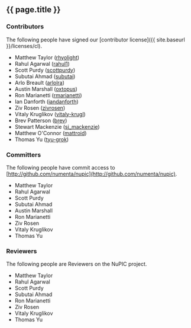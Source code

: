 {{ page.title }}
----------------

### Contributors

The following people have signed our [contributor license]({{ site.baseurl }}/licenses/cl).

* Matthew Taylor ([rhyolight](http://github.com/rhyolight))
* Rahul Agarwal ([rahul1](http://github.com/rahul1))
* Scott Purdy ([scottpurdy](http://github.com/scottpurdy))
* Subutai Ahmad ([subutai](http://github.com/subutai))
* Arlo Breault ([arlolra](http://github.com/arlolra))
* Austin Marshall ([oxtopus](http://github.com/oxtopus))
* Ron Marianetti ([rmarianetti](https://github.com/rmarianetti))
* Ian Danforth ([iandanforth](https://github.com/iandanforth))
* Ziv Rosen ([zivrosen](https://github.com/zivrosen))
* Vitaly Kruglikov ([vitaly-krugl](https://github.com/vitaly-krugl))
* Brev Patterson ([brev](https://github.com/brev))
* Stewart Mackenzie ([sj_mackenzie](https://github.com/sj_mackenzie))
* Matthew O'Connor ([mattroid](https://github.com/mattroid))
* Thomas Yu ([tyu-grok](https://github.com/tyu-grok))

### Committers

The following people have commit access to [http://github.com/numenta/nupic](http://github.com/numenta/nupic).

* Matthew Taylor
* Rahul Agarwal
* Scott Purdy
* Subutai Ahmad
* Austin Marshall
* Ron Marianetti
* Ziv Rosen
* Vitaly Kruglikov
* Thomas Yu

### Reviewers

The following people are Reviewers on the NuPIC project.

* Matthew Taylor
* Rahul Agarwal
* Scott Purdy
* Subutai Ahmad
* Ron Marianetti
* Ziv Rosen
* Vitaly Kruglikov
* Thomas Yu